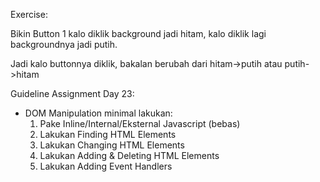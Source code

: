Exercise:

Bikin Button 1 kalo diklik background jadi hitam, kalo diklik lagi backgroundnya jadi putih.

Jadi kalo buttonnya diklik, bakalan berubah dari hitam->putih atau putih->hitam


Guideline Assignment Day 23:
- DOM Manipulation minimal lakukan:
    1. Pake Inline/Internal/Eksternal Javascript (bebas)
    2. Lakukan Finding HTML Elements
    3. Lakukan Changing HTML Elements
    4. Lakukan Adding & Deleting HTML Elements
    5. Lakukan Adding Event Handlers